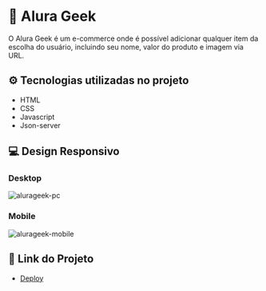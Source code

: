 # 👾 Alura Geek

O Alura Geek é um e-commerce onde é possível adicionar qualquer item da escolha do usuário, incluindo seu nome, valor do produto e imagem via URL.

## ⚙️ Tecnologias utilizadas no projeto

* HTML
* CSS
* Javascript
* Json-server

## 💻 Design Responsivo

### Desktop
![alurageek-pc](https://github.com/kaykyrod/aluraGeek/assets/114265239/d5a4b0d5-f068-4573-984e-a5565d7a6ecb)

### Mobile
![alurageek-mobile](https://github.com/kaykyrod/aluraGeek/assets/114265239/ea2c31c4-64b0-4a66-bd58-5f72bbdd2710)


## 🚀 Link do Projeto

 - [Deploy](https://alura-geek-sigma-pied.vercel.app/)
